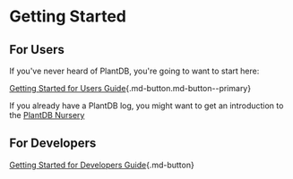 # Getting Started

## For Users

If you've never heard of PlantDB, you're going to want to start here:

[Getting Started for Users Guide](./getting-started-user.md){.md-button.md-button--primary}

If you already have a PlantDB log, you might want to get an introduction to the [PlantDB Nursery](./nursery.md)

## For Developers

[Getting Started for Developers Guide](./getting-started-developer.md){.md-button}
